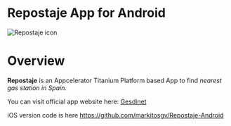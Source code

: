 # Repostaje App for Android


![Repostaje icon](http://www.gesdinet.com/repostaje/img/app_icon.png)


# Overview

**Repostaje** is an Appcelerator Titanium Platform based App to find *nearest gas station in Spain.*

You can visit official app website here: [Gesdinet](<http://www.gesdinet.com/repostaje>)

iOS version code is here <https://github.com/markitosgv/Repostaje-Android>


